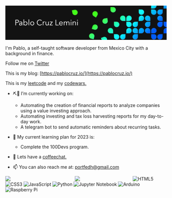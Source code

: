 ![HiThere](HeaderBanner.png)

I'm Pablo, a self-taught software developer from Mexico City with a background in finance. 

Follow me on [Twitter](https://twitter.com/Portfedh)

This is my blog: [https://pablocruz.io/](https://pablocruz.io/)

This is my [leetcode](https://leetcode.com/portfedh/) and my [codewars.](https://www.codewars.com/users/portfedh)

- ⛏🔧 I’m currently working on:
    - Automating the creation of financial reports to analyze companies using a value investing approach.
    - Automating investing and tax loss harvesting reports for my day-to-day work.
    - A telegram bot to send automatic reminders about recurring tasks.

- 🌱 My current learning plan for 2023 is:
    - Complete the 100Devs program.

- 💬 Lets have a [coffeechat.](https://calendly.com/portfedh/cofee-chat)

- 📫 You can also reach me at: portfedh@gmail.com

<img align="left" width="43%" src="https://github-readme-stats.vercel.app/api?username=portfedh&show_icons=true&theme=radical" />

<img align="left" width="36%" src="https://github-readme-stats.vercel.app/api/top-langs/?username=portfedh&layout=compact" />

![HTML5](https://img.shields.io/badge/html5-%23E34F26.svg?style=for-the-badge&logo=html5&logoColor=white)
![CSS3](https://img.shields.io/badge/css3-%231572B6.svg?style=for-the-badge&logo=css3&logoColor=white)
![JavaScript](https://img.shields.io/badge/javascript-%23323330.svg?style=for-the-badge&logo=javascript&logoColor=%23F7DF1E)
![Python](https://img.shields.io/badge/python-3670A0?style=for-the-badge&logo=python&logoColor=ffdd54)
![Jupyter Notebook](https://img.shields.io/badge/jupyter-%23FA0F00.svg?style=for-the-badge&logo=jupyter&logoColor=white)
![Arduino](https://img.shields.io/badge/-Arduino-00979D?style=for-the-badge&logo=Arduino&logoColor=white)
![Raspberry Pi](https://img.shields.io/badge/-RaspberryPi-C51A4A?style=for-the-badge&logo=Raspberry-Pi)
<!--
**portfedh/portfedh** is a ✨ _special_ ✨ repository because its `README.md` (this file) appears on your GitHub profile.

Here are some ideas to get you started:

- 🔭 I’m currently working on ...
- 🌱 I’m currently learning ...
- 👯 I’m looking to collaborate on ...
- 🤔 I’m looking for help with ...
- 💬 Ask me about ...
- 📫 How to reach me: ...
- 😄 Pronouns: ...
- ⚡ Fun fact: ...
-->
